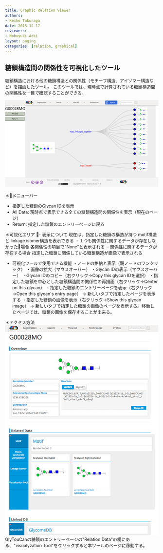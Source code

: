 ```yaml
---
title: Graphic Relation Viewer
authors:
- Keiko Tokunaga
date: 2015-12-17
reviewers:
- Nobuyuki Aoki
layout: paging
categories: [relation, graphical]
---
```


糖鎖構造間の関係性を可視化したツール
------------
糖鎖構造における他の糖鎖構造との関係性（モチーフ構造、アイソマー構造など）を描画したツール。
このツールでは、現時点で計算されている糖鎖構造間の関係性を一目で確認することができる。

![Glytoucan Graphical Interface](/images/manual/graphical-relation-viewer-G00028MO.png)

＊メニューバー
  - 指定した糖鎖のGlycan IDを表示
  - All Data: 現時点で表示できる全ての糖鎖構造間の関係性を表示（現在のページ）
  - Return: 指定した糖鎖のエントリーページに戻る

＊可視化エリア
  - 表示について
    現在は、指定した糖鎖の構造が持つ motif構造と linkage isomer構造を表示できる
    ・１つも関係性に関するデータが存在しなかった場合
      各関係性の項目で"None"と表示される
    ・関係性に関するデータが存在する場合
      指定した糖鎖に関係している糖鎖構造が画像で表示される
  - 可視化ツールで使用できる機能
    ・ノードの格納と表示（親ノードのワンクリック）
    ・画像の拡大（マウスオーバー）
    ・Glycan IDの表示（マウスオーバー）
    ・Glycan IDのコピー（右クリック→Copy this glycan IDを選択）
    ・指定した糖鎖を中心とした糖鎖構造間の関係性の再描画（右クリック→Center on this glycan）
    ・指定した糖鎖のエントリーページを表示（右クリック→Open this glycan's entry page）
      → 新しいタブで指定したページを表示する
    ・指定した糖鎖の画像を表示（右クリック→Show this glycan image）
      → 新しいタブで指定した糖鎖の画像のページを表示する。移動したページでは、糖鎖の画像を保存することが出来る。

＊アクセス方法
![Glytoucan Graphical Interface Results](/images/manual/glycan-entry-G00028MO.png)
GlyTouCanの糖鎖のエントリーページの"Relation Data"の欄にある、"visualyzation Tool"をクリックすると本ツールのページに移動する。
